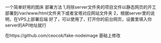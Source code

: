 一个简单好用的图床
部署方法
1,将除server文件夹的项目文件以静态网页的开工部署到/var/www/html文件夹下或者宝塔对应网站文件夹
2，根据server里的说明，在VPS上部署后端
好了，可以使用了，打开你的前台网页，设置里填入你server的API地址就行

在https://github.com/ceocok/fake-nodeimage 基础上修改
